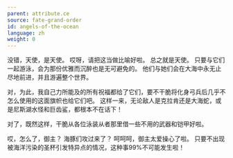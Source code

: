 ```yaml
---
parent: attribute.ce
source: fate-grand-order
id: angels-of-the-ocean
language: zh
weight: 0
---
```


没错，天使，是天使。
哎呀，请把这当做比喻好啦。
总之就是天使。
只要与它们一起游泳，会为那份优雅而沉醉也是无可避免的。
他们与她们会在大海中永无止尽地前进，并且游遍整个世界。

对，为此，我自己力所能及的所有祝福都给了它们，要不干脆将化身弓兵后几乎不怎么使用的这面旗帜也给它们吧。
这样一来，无论敌人是克拉肯还是大海蛇，或是尼斯湖水怪和巨齿鲨，都根本不在话下！

对了，既然这样，干脆从各位泳装从者那里借一些不用的武器和铠甲好啦。

哎，怎么了，御主？
海豚们攻过来了？
呵呵呵，御主太爱操心了啦。
只要不出现被海洋污染的圣杯引发特异点的情况，这种事99%不可能发生啦！
